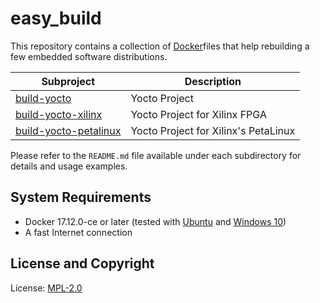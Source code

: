 # easy_build

This repository contains a collection of [Docker](http://www.docker.com/)files that help rebuilding a few embedded software distributions.

| Subproject                  | Description                                 |
| ------------------------    | ------------------------------------------- |
| [build-yocto][1]            | Yocto Project                               |
| [build-yocto-xilinx][2]     | Yocto Project for Xilinx FPGA               |
| [build-yocto-petalinux][3]  | Yocto Project for Xilinx's PetaLinux        |

Please refer to the `README.md` file available under each subdirectory for details and usage examples.

[1]: build-yocto
[2]: build-yocto-xilinx
[3]: build-yocto-petalinux

System Requirements
-------------------

* Docker 17.12.0-ce or later (tested with [Ubuntu](http://www.ubuntu.com/) and [Windows 10](https://www.microsoft.com/en-gb/software-download/windows10))
* A fast Internet connection

License and Copyright
---------------------

License: [MPL-2.0](https://github.com/mozilla/openbadges-bakery/blob/master/LICENSE-MPL-2.0)

<!-- EOF -->



